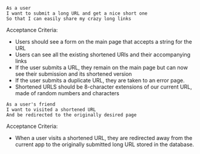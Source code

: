 ```
As a user
I want to submit a long URL and get a nice short one
So that I can easily share my crazy long links
```

Acceptance Criteria:
- Users should see a form on the main page that accepts a string for the URL
- Users can see all the existing shortened URls and their accompanying links
- If the user submits a URL, they remain on the main page but can now see their submission and its shortened version
- If the user submits a duplicate URL, they are taken to an error page.
- Shortened URLS should be 8-character extensions of our current URL, made of random numbers and characters

```
As a user's friend
I want to visited a shortened URL
And be redirected to the originally desired page
```

Acceptance Criteria:
- When a user visits a shortened URL, they are redirected away from the current app to the originally submitted long URL stored in the database.
